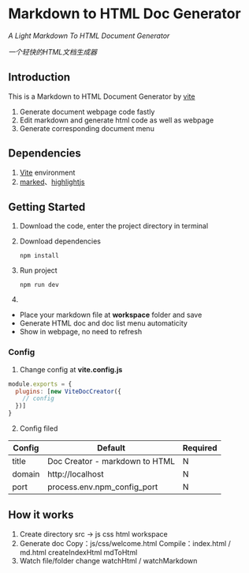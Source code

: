 # Markdown to HTML Doc Generator

*A Light Markdown To HTML Document Generator*

*一个轻快的HTML文档生成器*

## Introduction

This is a Markdown to HTML Document Generator by [vite](https://github.com/vitejs/vite)

1. Generate document webpage code fastly
2. Edit markdown and generate html code as well as webpage
3. Generate corresponding document menu

## Dependencies
1. [Vite](https://github.com/vitejs/vite) environment
2. [marked](https://github.com/markedjs/marked)、[highlightjs](https://highlightjs.org/)

## Getting Started
1. Download the code, enter the project directory in terminal

2. Download dependencies
   ```shell
   npm install
   ```

3. Run project
   ```shell
   npm run dev
   ```

4. 

   - Place your markdown file at **workspace** folder and save
   - Generate HTML doc and doc list menu automaticity
   - Show in webpage, no need to refresh


### Config
1. Change config at **vite.config.js**
  ```js
  module.exports = {
    plugins: [new ViteDocCreator({
      // config
    })]
  }
  ```
2. Config filed

  |  Config  | Default                              | Required |
  |  ----  | -------              | ----  |
  |  title      | Doc Creator - markdown to HTML | N |
  | domain      | http://localhost | N |
  | port      | process.env.npm_config_port | N |

## How it works
  1. Create directory
     src ->
       js
       css
       html
     workspace
  2. Generate doc
     Copy：js/css/welcome.html
     Compile：index.html      / md.html
          createIndexHtml   mdToHtml
  3. Watch file/folder change
     watchHtml    /  watchMarkdown
